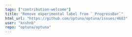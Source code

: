 ```yaml
---
tags: ["contribution-welcome"]
title: "Remove experimental label from `_ProgressBar`"
html_url: "https://github.com/optuna/optuna/issues/4683"
user: "knshnb"
repo: "optuna/optuna"
---
```


